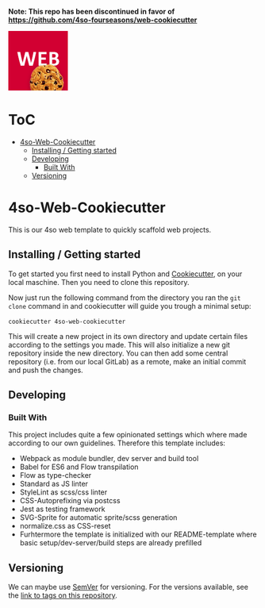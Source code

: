 **Note: This repo has been discontinued in favor of https://github.com/4so-fourseasons/web-cookiecutter**

![Web](img/web.png)

# ToC

<!-- vim-markdown-toc GFM -->

* [4so-Web-Cookiecutter](#4so-web-cookiecutter)
    * [Installing / Getting started](#installing--getting-started)
    * [Developing](#developing)
        * [Built With](#built-with)
    * [Versioning](#versioning)

<!-- vim-markdown-toc -->

# 4so-Web-Cookiecutter

This is our 4so web template to quickly scaffold web projects.


## Installing / Getting started

To get started you first need to install Python and [Cookiecutter](https://cookiecutter.readthedocs.io/en/latest/installation.html), on your local maschine. Then you need to clone this repository.

Now just run the following command from the directory you ran
the `git clone` command in and cookiecutter will guide you trough a
minimal setup:

```shell
cookiecutter 4so-web-cookiecutter
```

This will create a new project in its own directory and update certain files
according to the settings you made. This will also initialize a new git
repository inside the new directory. You can then add some central repository
(i.e. from our local GitLab) as a remote, make an initial commit and push the changes.


## Developing

### Built With

This project includes quite a few opinionated settings which where
made according to our own guidelines. Therefore this template includes:

* Webpack as module bundler, dev server and build tool
* Babel for ES6 and Flow transpilation
* Flow as type-checker
* Standard as JS linter
* StyleLint as scss/css linter
* CSS-Autoprefixing via postcss
* Jest as testing framework
* SVG-Sprite for automatic sprite/scss generation
* normalize.css as CSS-reset
* Furhtermore the template is initialized with our README-template where basic setup/dev-server/build steps are already prefilled


## Versioning

We can maybe use [SemVer](http://semver.org/) for versioning. For the versions available, see the [link to tags on this repository](/tags).
